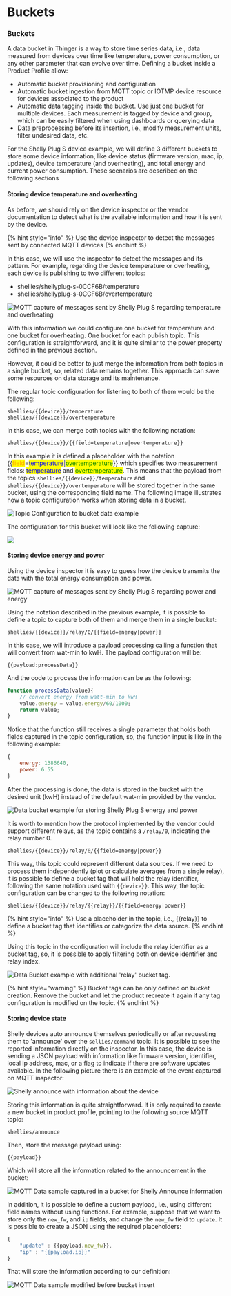 # Buckets

### Buckets

A data bucket in Thinger is a way to store time series data, i.e., data measured from devices over time like temperature, power consumption, or any other parameter that can evolve over time. Defining a bucket inside a Product Profile allow:

* Automatic bucket provisioning and configuration
* Automatic bucket ingestion from MQTT topic or IOTMP device resource for devices associated to the product
* Automatic data tagging inside the bucket. Use just one bucket for multiple devices. Each measurement is tagged by device and group, which can be easily filtered when using dashboards or querying data
* Data preprocessing before its insertion, i.e., modify measurement units, filter undesired data, etc.

For the Shelly Plug S device example, we will define 3 different buckets to store some device information, like device status (firmware version, mac, ip, updates), device temperature (and overheating), and total energy and current power consumption. These scenarios are described on the following sections

#### Storing device temperature and overheating

As before, we should rely on the device inspector or the vendor documentation to detect what is the available information and how it is sent by the device.&#x20;

{% hint style="info" %}
Use the device inspector to detect the messages sent by connected MQTT devices
{% endhint %}

In this case, we will use the inspector to detect the messages and its pattern. For example, regarding the device temperature or overheating, each device is publishing to two different topics:

* shellies/shellyplug-s-0CCF6B/temperature
* shellies/shellyplug-s-0CCF6B/overtemperature

![MQTT capture of messages sent by Shelly Plug S regarding temperature and overheating](<../.gitbook/assets/image (461).png>)

With this information we could configure one bucket for temperature and one bucket for overheating. One bucket for each publish topic. This configuration is straightforward, and it is quite similar to the power property defined in the previous section.

However, it could be better to just merge the information from both topics in a single bucket, so, related data remains together. This approach can save some resources on data storage and its maintenance.

The regular topic configuration for listening to both of them would be the following:

```
shellies/{{device}}/temperature
shellies/{{device}}/overtemperature
```

In this case, we can merge both topics with the following notation: &#x20;

```
shellies/{{device}}/{{field=temperature|overtemperature}}
```

In this example it is defined a placeholder with the notation \{{<mark style="color:orange;">field</mark>=<mark style="color:blue;">temperature</mark>|<mark style="color:green;">overtemperature</mark>\}} which specifies two measurement fields: <mark style="color:blue;">temperature</mark> and <mark style="color:green;">overtemperature</mark>. This means that the payload from the topics `shellies/{{device}}/temperature` and `shellies/{{device}}/overtemperature` will be stored together in the same bucket, using the corresponding field name. The following image illustrates how a topic configuration works when storing data in a bucket.

![Topic Configuration to bucket data example](<../.gitbook/assets/image (464).png>)

The configuration for this bucket will look like the following capture:

![](<../.gitbook/assets/image (455).png>)

#### Storing device energy and power

Using the device inspector it is easy to guess how the device transmits the data with the total energy consumption and power.&#x20;

![MQTT capture of messages sent by Shelly Plug S regarding power and energy](<../.gitbook/assets/image (470).png>)

Using the notation described in the previous example, it is possible to define a topic to capture both of them and merge them in a single bucket:

```
shellies/{{device}}/relay/0/{{field=energy|power}}
```

In this case, we will introduce a payload processing calling a function that will convert from wat-min to kwH. The payload configuration will be:

```
{{payload:processData}}
```

And the code to process the information can be as the following:

```javascript
function processData(value){
    // convert energy from watt-min to kwH
    value.energy = value.energy/60/1000;
    return value;
}
```

Notice that the function still receives a single parameter that holds both fields captured in the topic configuration, so, the function input is like in the following example:

```javascript
{
    energy: 1386640,
    power: 6.55
}
```

After the processing is done, the data is stored in the bucket with the desired unit (kwH) instead of the default wat-min provided by the vendor.&#x20;

![Data bucket example for storing Shelly Plug S energy and power](<../.gitbook/assets/image (450).png>)

It is worth to mention how the protocol implemented by the vendor could support different relays, as the topic contains a `/relay/0`, indicating the relay number 0.&#x20;

```
shellies/{{device}}/relay/0/{{field=energy|power}}
```

This way, this topic could represent different data sources. If we need to process them independently (plot or calculate averages from a single relay), it is possible to define a bucket tag that will hold the relay identifier, following the same notation used with `{{device}}`. This way, the topic configuration can be changed to the following notation:

```
shellies/{{device}}/relay/{{relay}}/{{field=energy|power}}
```

{% hint style="info" %}
Use a placeholder in the topic, i.e., \{{relay\}} to define a bucket tag that identifies or categorize the data source.
{% endhint %}

Using this topic in the configuration will include the relay identifier as a bucket tag, so, it is possible to apply filtering both on device identifier and relay index.

![Data Bucket example with additional 'relay' bucket tag.](<../.gitbook/assets/image (471).png>)

{% hint style="warning" %}
Bucket tags can be only defined on bucket creation. Remove the bucket and let the product recreate it again if any tag configuration is modified on the topic.
{% endhint %}

#### Storing device state

Shelly devices auto announce themselves periodically or after requesting them to 'announce' over the `sellies/command` topic. It is possible to see the reported information directly on the inspector. In this case, the device is sending a JSON payload with information like firmware version, identifier, local ip address, mac, or a flag to indicate if there are software updates available. In the following picture there is an example of the event captured on MQTT inspector:

![Shelly announce with information about the device](<../.gitbook/assets/image (447).png>)

Storing this information is quite straightforward. It is only required to create a new bucket in product profile, pointing to the following source MQTT topic:

```
shellies/announce
```

Then, store the message payload using:

```
{{payload}}
```

Which will store all the information related to the announcement in the bucket:

![MQTT Data sample captured in a bucket for Shelly Announce information](<../.gitbook/assets/image (469).png>)

In addition, it is possible to define a custom payload, i.e., using different field names without using functions. For example, suppose that we want to store only the `new_fw`, and `ip` fields, and change the `new_fw` field to `update`. It is possible to create a JSON using the required placeholders:

```javascript
{
    "update" : {{payload.new_fw}},
    "ip" : "{{payload.ip}}"
}
```

That will store the information according to our definition:

![MQTT Data sample modified before bucket insert](<../.gitbook/assets/image (462) (1).png>)

###
